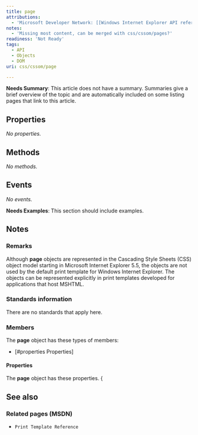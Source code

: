 ```yaml
---
title: page
attributions:
  - 'Microsoft Developer Network: [[Windows Internet Explorer API reference](http://msdn.microsoft.com/en-us/library/ie/hh828809%28v=vs.85%29.aspx) Article]'
notes:
  - 'Missing most content, can be merged with css/cssom/pages?'
readiness: 'Not Ready'
tags:
  - API
  - Objects
  - DOM
uri: css/cssom/page

---
```

**Needs Summary**: This article does not have a summary. Summaries give a brief overview of the topic and are automatically included on some listing pages that link to this article.

## <span>Properties</span>

*No properties.*

## <span>Methods</span>

*No methods.*

## <span>Events</span>

*No events.*

**Needs Examples**: This section should include examples.

## <span>Notes</span>

### <span>Remarks</span>

Although **page** objects are represented in the Cascading Style Sheets (CSS) object model starting in Microsoft Internet Explorer 5.5, the objects are not used by the default print template for Windows Internet Explorer. The objects can be represented explicitly in print templates developed for applications that host MSHTML.

### <span>Standards information</span>

There are no standards that apply here.

### <span>Members</span>

The **page** object has these types of members:

-   [\#properties Properties]

#### <span>Properties</span>

The **page** object has these properties. {

## <span>See also</span>

### <span>Related pages (MSDN)</span>

-   `Print Template Reference`
